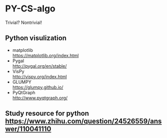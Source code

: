 # PY-CS-algo
Trivial? Nontrivial!
## Python visulization
* matplotlib<br> https://matplotlib.org/index.html
* Pygal<br>http://pygal.org/en/stable/
* VisPy<br>http://vispy.org/index.html
* GLUMPY<br>https://glumpy.github.io/
* PyQtGraph<br>http://www.pyqtgraph.org/
## Study resource for python<br>https://www.zhihu.com/question/24526559/answer/110041110
